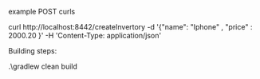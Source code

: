example POST curls

curl http://localhost:8442/createInvertory -d '{"name": "Iphone" , "price" : 2000.20 }' -H 'Content-Type: application/json'

Building steps: 

.\gradlew clean build
